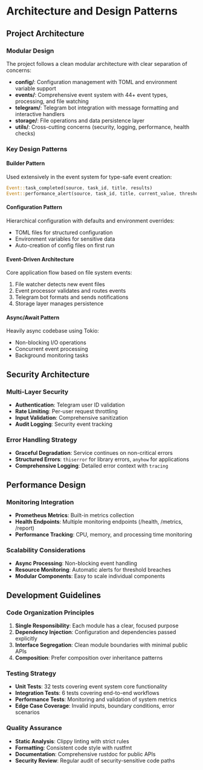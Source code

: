 # Architecture and Design Patterns

## Project Architecture

### Modular Design
The project follows a clean modular architecture with clear separation of concerns:

- **config/**: Configuration management with TOML and environment variable support
- **events/**: Comprehensive event system with 44+ event types, processing, and file watching
- **telegram/**: Telegram bot integration with message formatting and interactive handlers
- **storage/**: File operations and data persistence layer
- **utils/**: Cross-cutting concerns (security, logging, performance, health checks)

### Key Design Patterns

#### Builder Pattern
Used extensively in the event system for type-safe event creation:
```rust
Event::task_completed(source, task_id, title, results)
Event::performance_alert(source, task_id, title, current_value, threshold)
```

#### Configuration Pattern
Hierarchical configuration with defaults and environment overrides:
- TOML files for structured configuration
- Environment variables for sensitive data
- Auto-creation of config files on first run

#### Event-Driven Architecture
Core application flow based on file system events:
1. File watcher detects new event files
2. Event processor validates and routes events
3. Telegram bot formats and sends notifications
4. Storage layer manages persistence

#### Async/Await Pattern
Heavily async codebase using Tokio:
- Non-blocking I/O operations
- Concurrent event processing
- Background monitoring tasks

## Security Architecture

### Multi-Layer Security
- **Authentication**: Telegram user ID validation
- **Rate Limiting**: Per-user request throttling
- **Input Validation**: Comprehensive sanitization
- **Audit Logging**: Security event tracking

### Error Handling Strategy
- **Graceful Degradation**: Service continues on non-critical errors
- **Structured Errors**: `thiserror` for library errors, `anyhow` for applications
- **Comprehensive Logging**: Detailed error context with `tracing`

## Performance Design

### Monitoring Integration
- **Prometheus Metrics**: Built-in metrics collection
- **Health Endpoints**: Multiple monitoring endpoints (/health, /metrics, /report)
- **Performance Tracking**: CPU, memory, and processing time monitoring

### Scalability Considerations
- **Async Processing**: Non-blocking event handling
- **Resource Monitoring**: Automatic alerts for threshold breaches
- **Modular Components**: Easy to scale individual components

## Development Guidelines

### Code Organization Principles
1. **Single Responsibility**: Each module has a clear, focused purpose
2. **Dependency Injection**: Configuration and dependencies passed explicitly
3. **Interface Segregation**: Clean module boundaries with minimal public APIs
4. **Composition**: Prefer composition over inheritance patterns

### Testing Strategy
- **Unit Tests**: 32 tests covering event system core functionality
- **Integration Tests**: 6 tests covering end-to-end workflows
- **Performance Tests**: Monitoring and validation of system metrics
- **Edge Case Coverage**: Invalid inputs, boundary conditions, error scenarios

### Quality Assurance
- **Static Analysis**: Clippy linting with strict rules
- **Formatting**: Consistent code style with rustfmt
- **Documentation**: Comprehensive rustdoc for public APIs
- **Security Review**: Regular audit of security-sensitive code paths